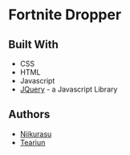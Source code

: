 # Fortnite Dropper

## Built With
* CSS
* HTML
* Javascript
* [JQuery](https://jquery.com/) - a Javascript Library

## Authors
* [Niikurasu](https://github.com/Niikurasu)
* [Teariun](https://github.com/Teariun)  

